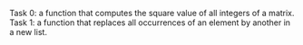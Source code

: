 Task 0: a function that computes the square value of all integers of a matrix.
Task 1: a function that replaces all occurrences of an element by another in a new list.